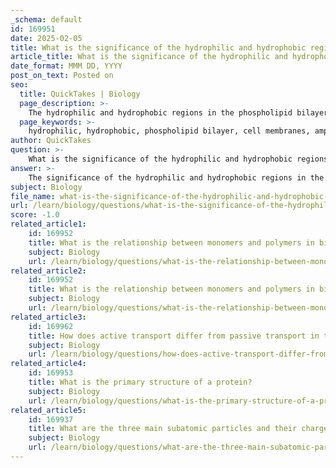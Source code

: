 ```yaml
---
_schema: default
id: 169951
date: 2025-02-05
title: What is the significance of the hydrophilic and hydrophobic regions in the phospholipid bilayer?
article_title: What is the significance of the hydrophilic and hydrophobic regions in the phospholipid bilayer?
date_format: MMM DD, YYYY
post_on_text: Posted on
seo:
  title: QuickTakes | Biology
  page_description: >-
    The hydrophilic and hydrophobic regions in the phospholipid bilayer are crucial for the structure and function of cell membranes, influencing permeability, stability, and protein interactions.
  page_keywords: >-
    hydrophilic, hydrophobic, phospholipid bilayer, cell membranes, amphipathic, selective permeability, fluid mosaic model, stability, cellular processes
author: QuickTakes
question: >-
    What is the significance of the hydrophilic and hydrophobic regions in the phospholipid bilayer?
answer: >-
    The significance of the hydrophilic and hydrophobic regions in the phospholipid bilayer is crucial for the structure and function of cell membranes. Here are the key points regarding their roles:\n\n1. **Amphipathic Nature**: Phospholipids are amphipathic molecules, meaning they possess both hydrophilic (water-attracting) heads and hydrophobic (water-repelling) tails. This unique structure allows them to form a bilayer in an aqueous environment, with the hydrophilic heads facing outward towards the water and the hydrophobic tails facing inward, away from the water.\n\n2. **Formation of the Bilayer**: The arrangement of hydrophilic heads and hydrophobic tails is fundamental to the formation of the phospholipid bilayer. This bilayer acts as a barrier that separates the internal environment of the cell from the external environment, maintaining cellular integrity.\n\n3. **Selective Permeability**: The hydrophobic interior of the bilayer creates a semi-permeable membrane that selectively allows certain substances to pass while blocking others. Small nonpolar molecules can easily diffuse through the bilayer, while polar molecules and ions require specific transport proteins to cross the membrane.\n\n4. **Fluid Mosaic Model**: The phospholipid bilayer is described by the fluid mosaic model, where lipids and proteins can move laterally within the layer. This fluidity is essential for various cellular processes, including the movement of materials, cell signaling, and membrane fusion.\n\n5. **Stability and Integrity**: The hydrophobic interactions between the tails of phospholipids help stabilize the bilayer structure. This stability is vital for maintaining the shape and functionality of the cell membrane, allowing it to withstand various environmental conditions.\n\n6. **Role in Biological Processes**: The hydrophilic and hydrophobic properties of phospholipids also influence the folding and stability of proteins embedded in the membrane. Nonpolar amino acids tend to cluster away from water, affecting protein conformation and activity, which is essential for various cellular functions.\n\nIn summary, the hydrophilic and hydrophobic regions of phospholipids are fundamental to the formation, stability, and functionality of cell membranes, enabling them to act as effective barriers and facilitators of cellular processes.
subject: Biology
file_name: what-is-the-significance-of-the-hydrophilic-and-hydrophobic-regions-in-the-phospholipid-bilayer.md
url: /learn/biology/questions/what-is-the-significance-of-the-hydrophilic-and-hydrophobic-regions-in-the-phospholipid-bilayer
score: -1.0
related_article1:
    id: 169952
    title: What is the relationship between monomers and polymers in biological molecules?
    subject: Biology
    url: /learn/biology/questions/what-is-the-relationship-between-monomers-and-polymers-in-biological-molecules
related_article2:
    id: 169952
    title: What is the relationship between monomers and polymers in biological molecules?
    subject: Biology
    url: /learn/biology/questions/what-is-the-relationship-between-monomers-and-polymers-in-biological-molecules
related_article3:
    id: 169962
    title: How does active transport differ from passive transport in terms of energy usage?
    subject: Biology
    url: /learn/biology/questions/how-does-active-transport-differ-from-passive-transport-in-terms-of-energy-usage
related_article4:
    id: 169953
    title: What is the primary structure of a protein?
    subject: Biology
    url: /learn/biology/questions/what-is-the-primary-structure-of-a-protein
related_article5:
    id: 169937
    title: What are the three main subatomic particles and their charges?
    subject: Biology
    url: /learn/biology/questions/what-are-the-three-main-subatomic-particles-and-their-charges
---
```


&nbsp;